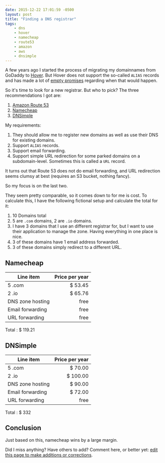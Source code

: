 ```yaml
---
date: 2015-12-22 17:01:59 -0500
layout: post
title: "Finding a DNS registrar"
tags:
    - dns
    - hover
    - namecheap
    - route53
    - amazon
    - aws
    - dnsimple
---
```


A few years ago I started the process of migrating my domainnames from GoDaddy
to [Hover][1]. But Hover does not support the so-called `ALIAS` records and has
made a lot of [empty promises][2] regarding when that would happen.

So it's time to look for a new registrar. But who to pick? The three
recommendations I got are:

1. [Amazon Route 53][3]
2. [Namecheap][4]
3. [DNSimple][5]

My requirements:

1. They should allow me to register new domains as well as use their DNS for
   existing domains.
2. Support `ALIAS` records.
3. Support email forwarding.
4. Support simple URL redirection for some parked domains on a subdomain-level.
   Sometimes this is called a `URL` record.

It turns out that Route 53 does not do email forwarding, and URL redirection
seems clumsy at best (requires an S3 bucket, nothing fancy).

So my focus is on the last two.

They seem pretty comparable, so it comes down to for me is cost. To calculate
this, I have the following fictional setup and calculate the total for it:

1. 10 Domains total
2. 5 are `.com` domains, 2 are `.io` domains.
3. I have 3 domains that I use an different registrar for, but I want to use
   their application to manage the zone. Having everything in one place is nice.
4. 3 of these domains have 1 email address forwarded.
5. 3 of these domains simply redirect to a different URL.


Namecheap
---------

| Line item                     | Price per year |
| ----------------------------- | --------------:|
| 5 .com                        | $ 53.45        |
| 2 .io                         | $ 65.76        |
| DNS zone hosting              | free           |
| Email forwarding              | free           |
| URL forwarding                | free           |

Total : $ 119.21

DNSimple
--------

| Line item                     | Price per year |
| ----------------------------- | --------------:|
| 5 .com                        | $  70.00       |
| 2 .io                         | $ 100.00       |
| DNS zone hosting              | $  90.00       |
| Email forwarding              | $  72.00       |
| URL forwarding                | free           |

Total : $ 332

Conclusion
----------

Just based on this, namecheap wins by a large margin.

Did I miss anything? Have others to add? Comment here, or better yet:
[edit this page to make additions or corrections][6].


[1]: https://www.hover.com/
[2]: https://help.hover.com/entries/21605079
[3]: https://aws.amazon.com/route53/
[4]: https://www.namecheap.com/
[5]: https://dnsimple.com/
[6]: https://github.com/evert/evert.github.com/blob/master/_posts/2015/2015-12-22-finding-a-better-registrar.md
